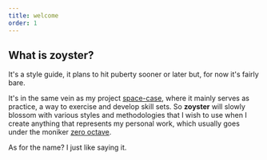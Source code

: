 ```yaml
---
title: welcome
order: 1
---
```


## What is zoyster?

It's a style guide, it plans to hit puberty sooner or later but, for now it's fairly bare.


It's in the same vein as my project [space-case](https://jmacthefatcat.github.io/space-case), where it mainly serves as practice, a way to exercise and develop skill sets. So **zoyster** will slowly blossom with various styles and methodologies that I wish to use when I create anything that represents my personal work, which usually goes under the moniker [zero octave](http://zerooctave.ca).  

As for the name? I just like saying it.
